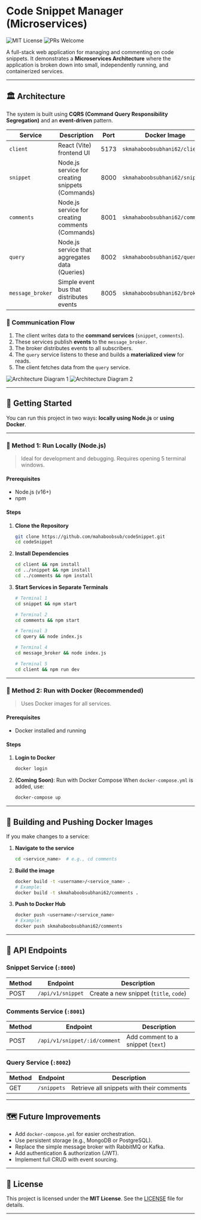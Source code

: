 

# Code Snippet Manager (Microservices)

![MIT License](https://img.shields.io/badge/License-MIT-yellow.svg)
![PRs Welcome](https://img.shields.io/badge/PRs-welcome-brightgreen.svg?style=flat-square)

A full-stack web application for managing and commenting on code snippets. It demonstrates a **Microservices Architecture** where the application is broken down into small, independently running, and containerized services.

---

## 🏛️ Architecture

The system is built using **CQRS (Command Query Responsibility Segregation)** and an **event-driven** pattern.

| Service          | Description                                      | Port | Docker Image                   |
| ---------------- | ------------------------------------------------ | ---- | ------------------------------ |
| `client`         | React (Vite) frontend UI                         | 5173 | `skmahaboobsubhani62/client`   |
| `snippet`        | Node.js service for creating snippets (Commands) | 8000 | `skmahaboobsubhani62/snippet`  |
| `comments`       | Node.js service for creating comments (Commands) | 8001 | `skmahaboobsubhani62/comments` |
| `query`          | Node.js service that aggregates data (Queries)   | 8002 | `skmahaboobsubhani62/query`    |
| `message_broker` | Simple event bus that distributes events         | 8005 | `skmahaboobsubhani62/broker`   |

### 🔄 Communication Flow

1. The client writes data to the **command services** (`snippet`, `comments`).
2. These services publish **events** to the `message_broker`.
3. The broker distributes events to all subscribers.
4. The `query` service listens to these and builds a **materialized view** for reads.
5. The client fetches data from the `query` service.

![Architecture Diagram 1](https://github.com/user-attachments/assets/7bb6e160-15bb-4454-b273-36be3bdaab5a)
![Architecture Diagram 2](https://github.com/user-attachments/assets/54312a91-7ea8-4abb-b8ee-48e19298a8ac)

---

## 🚀 Getting Started

You can run this project in two ways: **locally using Node.js** or **using Docker**.

---

### 🧪 Method 1: Run Locally (Node.js)

> Ideal for development and debugging. Requires opening 5 terminal windows.

#### Prerequisites

* Node.js (v16+)
* npm

#### Steps

1. **Clone the Repository**

   ```bash
   git clone https://github.com/mahaboobsub/codeSnippet.git
   cd codeSnippet
   ```

2. **Install Dependencies**

   ```bash
   cd client && npm install
   cd ../snippet && npm install
   cd ../comments && npm install
   ```

3. **Start Services in Separate Terminals**

   ```bash
   # Terminal 1
   cd snippet && npm start

   # Terminal 2
   cd comments && npm start

   # Terminal 3
   cd query && node index.js

   # Terminal 4
   cd message_broker && node index.js

   # Terminal 5
   cd client && npm run dev
   ```

---

### 🐳 Method 2: Run with Docker (Recommended)

> Uses Docker images for all services.

#### Prerequisites

* Docker installed and running

#### Steps

1. **Login to Docker**

   ```bash
   docker login
   ```

2. **(Coming Soon)**: Run with Docker Compose
   When `docker-compose.yml` is added, use:

   ```bash
   docker-compose up
   ```

---

## 🐙 Building and Pushing Docker Images

If you make changes to a service:

1. **Navigate to the service**

   ```bash
   cd <service_name>  # e.g., cd comments
   ```

2. **Build the image**

   ```bash
   docker build -t <username>/<service_name> .
   # Example:
   docker build -t skmahaboobsubhani62/comments .
   ```

3. **Push to Docker Hub**

   ```bash
   docker push <username>/<service_name>
   # Example:
   docker push skmahaboobsubhani62/comments
   ```

---

## 🔌 API Endpoints

### Snippet Service (`:8000`)

| Method | Endpoint          | Description                            |
| ------ | ----------------- | -------------------------------------- |
| POST   | `/api/v1/snippet` | Create a new snippet (`title`, `code`) |

### Comments Service (`:8001`)

| Method | Endpoint                      | Description                       |
| ------ | ----------------------------- | --------------------------------- |
| POST   | `/api/v1/snippet/:id/comment` | Add comment to a snippet (`text`) |

### Query Service (`:8002`)

| Method | Endpoint    | Description                               |
| ------ | ----------- | ----------------------------------------- |
| GET    | `/snippets` | Retrieve all snippets with their comments |

---

## 🗺️ Future Improvements

* Add `docker-compose.yml` for easier orchestration.
* Use persistent storage (e.g., MongoDB or PostgreSQL).
* Replace the simple message broker with RabbitMQ or Kafka.
* Add authentication & authorization (JWT).
* Implement full CRUD with event sourcing.

---

## 📜 License

This project is licensed under the **MIT License**. See the [LICENSE](LICENSE) file for details.

---
